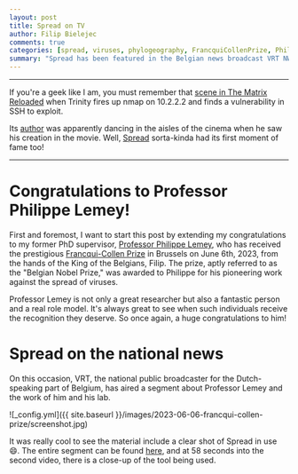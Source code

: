 ```yaml
---
layout: post
title: Spread on TV
author: Filip Bielejec
comments: true
categories: [spread, viruses, phylogeography, FrancquiCollenPrize, PhilippeLemey, vrt, news]
summary: "Spread has been featured in the Belgian news broadcast VRT NWS"
---
```


---

If you're a geek like I am, you must remember that [scene in The Matrix Reloaded](https://www.youtube.com/watch?v=0PxTAn4g20U) when Trinity fires up nmap on 10.2.2.2 and finds a vulnerability in SSH to exploit.

Its [author](https://github.com/fyodor) was apparently dancing in the aisles of the cinema when he saw his creation in the movie. Well, [Spread](https://spreadviz.org/) sorta-kinda had its first moment of fame too!

---

# <a name="congratulations"/> Congratulations to Professor Philippe Lemey!

First and foremost, I want to start this post by extending my congratulations to my former PhD supervisor, [Professor Philippe Lemey](https://rega.kuleuven.be/cev/ecv/evolutionary-and-computational-virology-publications/00036765), who has received the prestigious [Francqui-Collen Prize](https://en.wikipedia.org/wiki/Francqui_Prize) in Brussels on June 6th, 2023, from the hands of the King of the Belgians, Filip.
The prize, aptly referred to as the "Belgian Nobel Prize," was awarded to Philippe for his pioneering work against the spread of viruses.

Professor Lemey is not only a great researcher but also a fantastic person and a real role model. It's always great to see when such individuals receive the recognition they deserve.
So once again, a huge congratulations to him!

# <a name="vrtnws"/> Spread on the national news

On this occasion, VRT, the national public broadcaster for the Dutch-speaking part of Belgium, has aired a segment about Professor Lemey and the work of him and his lab.

![_config.yml]({{ site.baseurl }}/images/2023-06-06-francqui-collen-prize/screenshot.jpg)

It was really cool to see the material include a clear shot of Spread in use 😄.
The entire segment can be found [here](https://www.vrt.be/vrtnws/nl/2023/06/06/francqui-collen-prijzen/), and at 58 seconds into the second video, there is a close-up of the tool being used.
